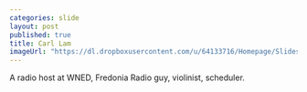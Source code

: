 ```yaml
---
categories: slide
layout: post
published: true
title: Carl Lam
imageUrl: "https://dl.dropboxusercontent.com/u/64133716/Homepage/Slides/carl_lam.jpg"
---
```


A radio host at WNED, Fredonia Radio guy, violinist, scheduler.
